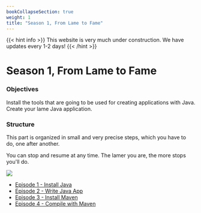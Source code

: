```yaml
---
bookCollapseSection: true
weight: 1
title: "Season 1, From Lame to Fame"
---
```

{{< hint info >}}
This website is very much under construction. We have updates every 1-2 days!
{{< /hint >}}
# Season 1, From Lame to Fame

### Objectives

Install the tools that are going to be used for creating applications with Java. Create your lame Java application.

### Structure

This part is organized in small and very precise steps, which you have to do, one after another. 

You can stop and resume at any time. The lamer you are, the more stops you'll do.

![](/lame.gif)

- [Episode 1 - Install Java](./episode_1/)
- [Episode 2 - Write Java App](./episode_2/)
- [Episode 3 - Install Maven](./episode_3/)
- [Episode 4 - Compile with Maven](./episode_4/)
